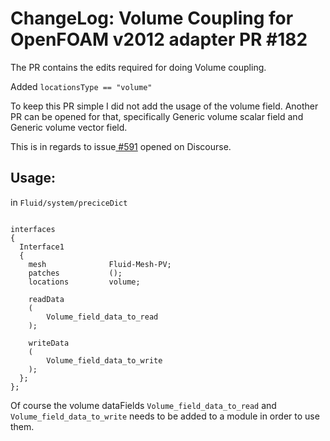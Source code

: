 # ChangeLog: Volume Coupling for OpenFOAM v2012 adapter PR #182

The PR contains the edits required for doing Volume coupling.

Added `locationsType == "volume"`

To keep this PR simple I did not add the usage of the volume field.
Another PR can be opened for that, specifically Generic volume scalar field and Generic volume vector field.

This is in regards to issue[ #591](https://precice.discourse.group/t/extending-openfoam-adapter-for-volumetric-coupling/591) opened on Discourse.

## Usage: 

in `Fluid/system/preciceDict`

```

interfaces
{
  Interface1
  {
    mesh              Fluid-Mesh-PV;
    patches           ();
    locations         volume;
    
    readData
    (
        Volume_field_data_to_read
    );
    
    writeData
    (
        Volume_field_data_to_write
    );
  };
};

```

Of course the volume dataFields `Volume_field_data_to_read` and `Volume_field_data_to_write` needs to be added to a module in order to use them.
